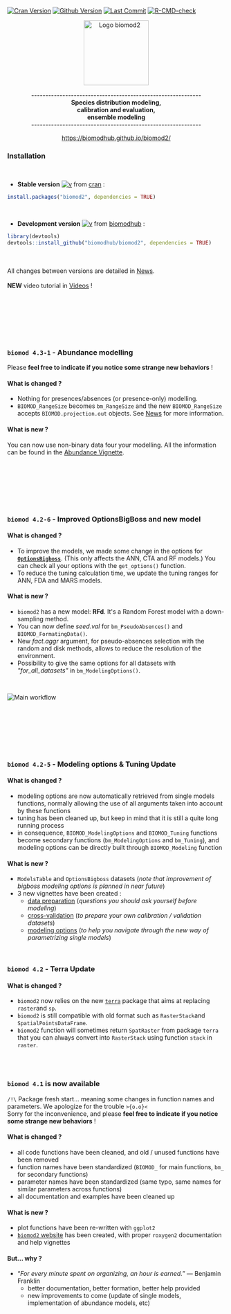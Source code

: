 [![Cran Version](https://www.r-pkg.org/badges/version/biomod2?color=yellow)](https://cran.r-project.org/package=biomod2)
[![Github Version](https://img.shields.io/badge/devel%20version-4.3--2--2-blue.svg)](https://github.com/biomodhub/biomod2)
[![Last Commit](https://img.shields.io/github/last-commit/biomodhub/biomod2.svg)](https://github.com/biomodhub/biomod2/commits/master)
[![R-CMD-check](https://github.com/biomodhub/biomod2/actions/workflows/R-CMD-check.yml/badge.svg)](https://github.com/biomodhub/biomod2/actions/workflows/R-CMD-check.yml)

<!-- [![Download](http://cranlogs.r-pkg.org/badges/grand-total/biomod2?color=yellow)](https://cran.r-project.org/package=segclust2d) -->
<!-- 
badge for github version :
badger::badge_github_version("biomodhub/biomod2", "blue") 
-->

<style>
.zoom p {
width:800px;
margin-left: auto;
margin-right: auto;
}
.zoom p:hover {
width:1500px;
position: relative;
z-index: 10;
}
</style>


<div align="center">
<p><img src="articles/pictures/LogoBiomod.png" alt="Logo biomod2" width=150px></img></p>

<b>------------------------------------------------------------<br/>
Species distribution modeling, <br/>
calibration and evaluation, <br/>
ensemble modeling <br/>
------------------------------------------------------------<br/>
</b>

https://biomodhub.github.io/biomod2/
</div>


### <i class="fas fa-tools"></i> Installation

<br/>

- **Stable version** [![v](https://www.r-pkg.org/badges/version/biomod2?color=yellow)](https://cran.r-project.org/package=biomod2) from [cran](https://CRAN.R-project.org/package=biomod2) :

```R
install.packages("biomod2", dependencies = TRUE)
```

<br/>

- **Development version** [![v](https://img.shields.io/badge/devel%20version-4.3--2--2-blue.svg)](https://github.com/biomodhub/biomod2) from [biomodhub](https://github.com/biomodhub/biomod2) :

```R
library(devtools)
devtools::install_github("biomodhub/biomod2", dependencies = TRUE)
```

<br/><br/>
<i class="fas fa-exclamation-triangle"></i> All changes between versions are detailed in [News](https://biomodhub.github.io/biomod2/articles/news.html).
<br/><br/>
<i class="fab fa-youtube"></i> **NEW** video tutorial in [Videos](https://biomodhub.github.io/biomod2/articles/vignette_videos.html) !


<br/><br/><br/>

<br/><br/>


### <i class="fas fa-envelope-open-text"></i> `biomod 4.3-1` - Abundance modelling


<i class="fas fa-exclamation-triangle"></i> Please **feel free to indicate if you notice some strange new behaviors** !

#### <i class="fas fa-exchange-alt"></i> What is changed ?

- Nothing for presences/absences (or presence-only) modelling.
- `BIOMOD_RangeSize` becomes `bm_RangeSize` and the new `BIOMOD_RangeSize` accepts `BIOMOD.projection.out` objects. See [News](https://biomodhub.github.io/biomod2/articles/news.html) for more information.
 
#### <i class="fas fa-plus-square"></i> What is new ?

 You can now use non-binary data four your modelling. All the information can be found in the [Abundance Vignette](https://biomodhub.github.io/biomod2/articles/vignette_Abundance.html). 

<br/><br/><br/>

<br/><br/>


### <i class="fas fa-envelope-open-text"></i> `biomod 4.2-6` - Improved OptionsBigBoss and new model


#### <i class="fas fa-exchange-alt"></i> What is changed ?

- To improve the models, we made some change in the options for [**`OptionsBigboss`**](https://biomodhub.github.io/biomod2/reference/OptionsBigboss.html). (This only affects the ANN, CTA and RF models.) You can check all your options with the `get_options()` function.
- To reduce the tuning calculation time, we update the tuning ranges for ANN, FDA and MARS models.

#### <i class="fas fa-plus-square"></i> What is new ?

- `biomod2` has a new model: **RFd**. It's a Random Forest model with a down-sampling method.
- You can now define _seed.val_ for `bm_PseudoAbsences()` and `BIOMOD_FormatingData()`.
- New _fact.aggr_ argument, for pseudo-absences selection with the random and disk methods, allows to reduce the resolution of the environment.
- Possibility to give the same options for all datasets with _"for_all_datasets"_ in `bm_ModelingOptions()`.

<br/>

<div class="zoom">
<p><img src="articles/pictures/SCHEMA_BIOMOD2_WORKFLOW_functions.png" alt="Main workflow"></img></p>
</div>

<br/><br/><br/>

<br/><br/>


### <i class="fas fa-envelope"></i> `biomod 4.2-5` - Modeling options & Tuning Update

#### <i class="fas fa-exchange-alt"></i> What is changed ?

- modeling options are now automatically retrieved from single models functions, normally allowing the use of all arguments taken into account by these functions
- tuning has been cleaned up, but keep in mind that it is still a quite long running process
- in consequence, `BIOMOD_ModelingOptions` and `BIOMOD_Tuning` functions become secondary functions (`bm_ModelingOptions` and `bm_Tuning`), and modeling options can be directly built through `BIOMOD_Modeling` function

#### <i class="fas fa-plus-square"></i> What is new ?

- `ModelsTable` and `OptionsBigboss` datasets (*note that improvement of bigboss modeling options is planned in near future*)
- 3 new vignettes have been created :
    - [data preparation](https://biomodhub.github.io/biomod2/articles/vignette_dataPreparation.html) (*questions you should ask yourself before modeling*)
    - [cross-validation](https://biomodhub.github.io/biomod2/articles/vignette_crossValidation.html) (*to prepare your own calibration / validation datasets*)
    - [modeling options](https://biomodhub.github.io/biomod2/articles/vignette_modelingOptions.html) (*to help you navigate through the new way of parametrizing single models*)

<br/>

### <i class="fas fa-envelope"></i> `biomod 4.2` - Terra Update

#### <i class="fas fa-exchange-alt"></i> What is changed ?

- `biomod2` now relies on the new [`terra`](https://github.com/rspatial/terra) package that aims at replacing `raster`and `sp`.
- `biomod2` is still compatible with old format such as `RasterStack`and `SpatialPointsDataFrame`.
- `biomod2` function will sometimes return `SpatRaster` from package `terra` that you can always convert into `RasterStack` using function `stack` in `raster`.

<br/><br/>



### <i class="fas fa-envelope"></i> `biomod 4.1` is now available

`/!\` Package fresh start... meaning some changes in function names and parameters. We apologize for the trouble `>{o.o}<` <br/>
Sorry for the inconvenience, and please **feel free to indicate if you notice some strange new behaviors** !


#### <i class="fas fa-exchange-alt"></i> What is changed ?

- all code functions have been cleaned, and old / unused functions have been removed
- function names have been standardized (`BIOMOD_` for main functions, `bm_` for secondary functions)
- parameter names have been standardized (same typo, same names for similar parameters across functions)
- all documentation and examples have been cleaned up

#### <i class="fas fa-plus-square"></i> What is new ?

- plot functions have been re-written with `ggplot2`
- [`biomod2` website](https://biomodhub.github.io/biomod2/) has been created, with proper `roxygen2` documentation and help vignettes

#### <i class="fas fa-question-circle"></i> But... why ?

- “*For every minute spent on organizing, an hour is earned.*” — Benjamin Franklin
  - better documentation, better formation, better help provided
  - new improvements to come (update of single models, implementation of abundance models, etc)

<br/><br/>




